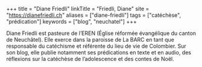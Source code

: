 +++
title = "Diane Friedli"
linkTitle = "Friedli, Diane"
site = "https://dianefriedli.ch"
aliases = ["diane-friedli"]
tags = ["catéchèse", "prédication"]
keywords = ["blog", "neuchatel"]
+++

Diane Friedli est pasteure de l’EREN (Église réformée évangélique du canton de Neuchâtel). Elle exerce dans la paroisse de La BARC en tant que responsable du catéchisme et référente du lieu de vie de Colombier. Sur son blog, elle publie notamment ses prédications en texte et en audio, des réflexions sur la catéchèse de l’adolescence et des contes de Noël.
